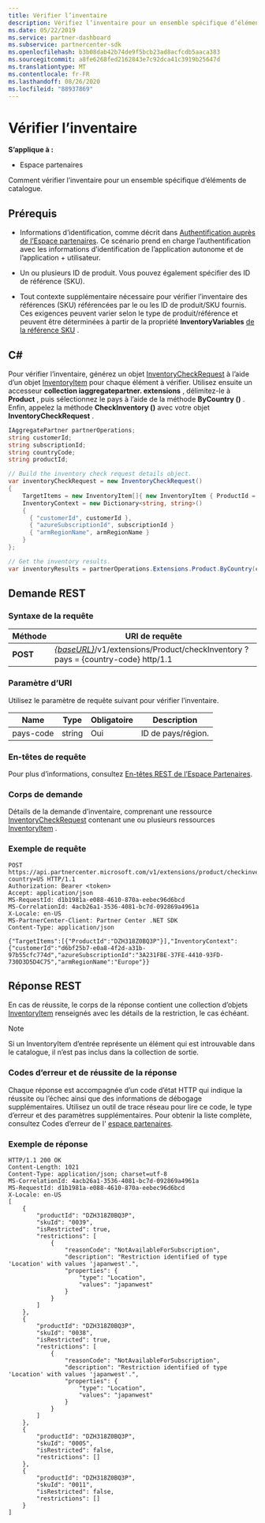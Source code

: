 ```yaml
---
title: Vérifier l’inventaire
description: Vérifiez l’inventaire pour un ensemble spécifique d’éléments de catalogue.
ms.date: 05/22/2019
ms.service: partner-dashboard
ms.subservice: partnercenter-sdk
ms.openlocfilehash: b3b08dab42b74de9f5bcb23ad8acfcdb5aaca383
ms.sourcegitcommit: a8fe6268fed2162843e7c92dca41c3919b25647d
ms.translationtype: MT
ms.contentlocale: fr-FR
ms.lasthandoff: 08/26/2020
ms.locfileid: "88937869"
---
```

# <a name="check-inventory"></a>Vérifier l’inventaire

**S’applique à :**

- Espace partenaires

Comment vérifier l’inventaire pour un ensemble spécifique d’éléments de catalogue.

## <a name="prerequisites"></a>Prérequis

- Informations d’identification, comme décrit dans [Authentification auprès de l’Espace partenaires](partner-center-authentication.md). Ce scénario prend en charge l’authentification avec les informations d’identification de l’application autonome et de l’application + utilisateur.

- Un ou plusieurs ID de produit. Vous pouvez également spécifier des ID de référence (SKU).

- Tout contexte supplémentaire nécessaire pour vérifier l’inventaire des références (SKU) référencées par le ou les ID de produit/SKU fournis. Ces exigences peuvent varier selon le type de produit/référence et peuvent être déterminées à partir de la propriété **InventoryVariables** [de la référence SKU](product-resources.md#sku) .

## <a name="c"></a>C\#

Pour vérifier l’inventaire, générez un objet [InventoryCheckRequest](product-resources.md#inventorycheckrequest) à l’aide d’un objet [InventoryItem](product-resources.md#inventoryitem) pour chaque élément à vérifier. Utilisez ensuite un accesseur **collection iaggregatepartner. extensions** , délimitez-le à **Product** , puis sélectionnez le pays à l’aide de la méthode **ByCountry ()** . Enfin, appelez la méthode **CheckInventory ()** avec votre objet **InventoryCheckRequest** .

``` csharp
IAggregatePartner partnerOperations;
string customerId;
string subscriptionId;
string countryCode;
string productId;

// Build the inventory check request details object.
var inventoryCheckRequest = new InventoryCheckRequest()
{
    TargetItems = new InventoryItem[]{ new InventoryItem { ProductId = productId } },
    InventoryContext = new Dictionary<string, string>()
    {
      { "customerId", customerId },
      { "azureSubscriptionId", subscriptionId }
      { "armRegionName", armRegionName }
    }
};

// Get the inventory results.
var inventoryResults = partnerOperations.Extensions.Product.ByCountry(countryCode).CheckInventory(inventoryCheckRequest);
```

## <a name="rest-request"></a>Demande REST

### <a name="request-syntax"></a>Syntaxe de la requête

| Méthode   | URI de requête                                                                                                                              |
|----------|------------------------------------------------------------------------------------------------------------------------------------------|
| **POST** | [*{baseURL}*](partner-center-rest-urls.md)/v1/extensions/Product/checkInventory ? pays = {country-code} http/1.1                        |

### <a name="uri-parameter"></a>Paramètre d’URI

Utilisez le paramètre de requête suivant pour vérifier l’inventaire.

| Name                   | Type     | Obligatoire | Description                                                     |
|------------------------|----------|----------|-----------------------------------------------------------------|
| pays-code           | string   | Oui      | ID de pays/région.                                            |

### <a name="request-headers"></a>En-têtes de requête

Pour plus d’informations, consultez [En-têtes REST de l’Espace Partenaires](headers.md).

### <a name="request-body"></a>Corps de demande

Détails de la demande d’inventaire, comprenant une ressource [InventoryCheckRequest](product-resources.md#inventorycheckrequest) contenant une ou plusieurs ressources [InventoryItem](product-resources.md#inventoryitem) .

### <a name="request-example"></a>Exemple de requête

```http
POST https://api.partnercenter.microsoft.com/v1/extensions/product/checkinventory?country=US HTTP/1.1
Authorization: Bearer <token>
Accept: application/json
MS-RequestId: d1b1981a-e088-4610-870a-eebec96d6bcd
MS-CorrelationId: 4acb26a1-3536-4081-bc7d-092869a4961a
X-Locale: en-US
MS-PartnerCenter-Client: Partner Center .NET SDK
Content-Type: application/json

{"TargetItems":[{"ProductId":"DZH318Z0BQ3P"}],"InventoryContext":{"customerId":"d6bf25b7-e0a8-4f2d-a31b-97b55cfc774d","azureSubscriptionId":"3A231FBE-37FE-4410-93FD-730D3D5D4C75","armRegionName":"Europe"}}
```

## <a name="rest-response"></a>Réponse REST

En cas de réussite, le corps de la réponse contient une collection d’objets [InventoryItem](product-resources.md#inventoryitem) renseignés avec les détails de la restriction, le cas échéant.

>[!NOTE]
>Si un InventoryItem d’entrée représente un élément qui est introuvable dans le catalogue, il n’est pas inclus dans la collection de sortie.

### <a name="response-success-and-error-codes"></a>Codes d’erreur et de réussite de la réponse

Chaque réponse est accompagnée d’un code d’état HTTP qui indique la réussite ou l’échec ainsi que des informations de débogage supplémentaires. Utilisez un outil de trace réseau pour lire ce code, le type d’erreur et des paramètres supplémentaires. Pour obtenir la liste complète, consultez Codes d’erreur de l' [espace partenaires](error-codes.md).

### <a name="response-example"></a>Exemple de réponse

```http
HTTP/1.1 200 OK
Content-Length: 1021
Content-Type: application/json; charset=utf-8
MS-CorrelationId: 4acb26a1-3536-4081-bc7d-092869a4961a
MS-RequestId: d1b1981a-e088-4610-870a-eebec96d6bcd
X-Locale: en-US
[
    {
        "productId": "DZH318Z0BQ3P",
        "skuId": "0039",
        "isRestricted": true,
        "restrictions": [
            {
                "reasonCode": "NotAvailableForSubscription",
                "description": "Restriction identified of type 'Location' with values 'japanwest'.",
                "properties": {
                    "type": "Location",
                    "values": "japanwest"
                }
            }
        ]
    },
    {
        "productId": "DZH318Z0BQ3P",
        "skuId": "0038",
        "isRestricted": true,
        "restrictions": [
            {
                "reasonCode": "NotAvailableForSubscription",
                "description": "Restriction identified of type 'Location' with values 'japanwest'.",
                "properties": {
                    "type": "Location",
                    "values": "japanwest"
                }
            }
        ]
    },
    {
        "productId": "DZH318Z0BQ3P",
        "skuId": "000S",
        "isRestricted": false,
        "restrictions": []
    },
    {
        "productId": "DZH318Z0BQ3P",
        "skuId": "0011",
        "isRestricted": false,
        "restrictions": []
    }
]
```
